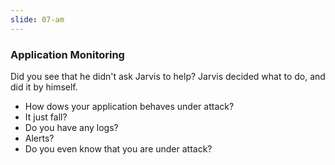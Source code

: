 ```yaml
---
slide: 07-am
---
```


### Application Monitoring

Did you see that he didn't ask Jarvis to help? Jarvis decided what to do, and did it by himself.

- How dows your application behaves under attack?
- It just fall?
- Do you have any logs?
- Alerts?
- Do you even know that you are under attack?